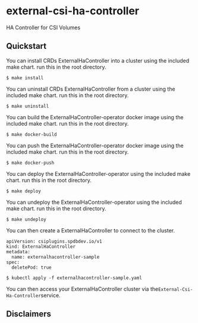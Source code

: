 # external-csi-ha-controller
HA Controller for CSI Volumes
## Quickstart

You can install CRDs ExternalHaController into a cluster using the included make chart. run this in the root directory.

```
$ make install 
```

You can uninstall CRDs ExternalHaController from a cluster using the included make chart. run this in the root directory.

```
$ make uninstall 
```

You can build the ExternalHaController-operator docker image using the included make chart. run this in the root directory.

```
$ make docker-build 
```

You can push the ExternalHaController-operator docker image using the included make chart. run this in the root directory.

```
$ make docker-push 
```

You can deploy the ExternalHaController-operator using the included make chart. run this in the root directory.

```
$ make deploy 
```

You can undeploy the ExternalHaController-operator using the included make chart. run this in the root directory.

```
$ make undeploy 
```

You can then create a ExternalHaController to connect to the cluster.

```
apiVersion: csiplugins.spdbdev.io/v1
kind: ExternalHaController
metadata:
  name: externalhacontroller-sample
spec:
  deletePod: true
```

```
$ kubectl apply -f externalhacontroller-sample.yaml
```

You can then access your ExternalHaController cluster via the`External-Csi-Ha-Controller`service.

## Disclaimers
